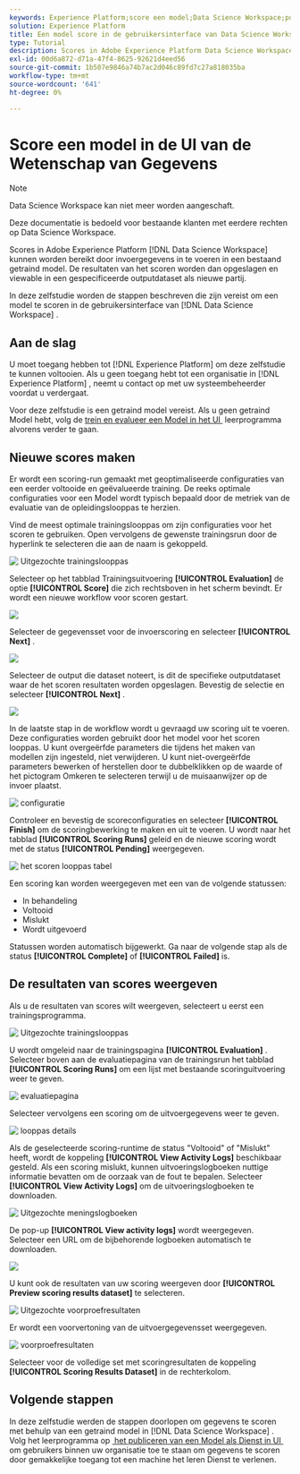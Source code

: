 ```yaml
---
keywords: Experience Platform;score een model;Data Science Workspace;populaire onderwerpen;ui;scoring run;scores resultaten
solution: Experience Platform
title: Een model score in de gebruikersinterface van Data Science Workspace
type: Tutorial
description: Scores in Adobe Experience Platform Data Science Workspace kunnen worden bereikt door invoergegevens in te voeren in een bestaand getraind model. De resultaten van het scoren worden dan opgeslagen en viewable in een gespecificeerde outputdataset als nieuwe partij.
exl-id: 00d6a872-d71a-47f4-8625-92621d4eed56
source-git-commit: 1b507e9846a74b7ac2d046c89fd7c27a818035ba
workflow-type: tm+mt
source-wordcount: '641'
ht-degree: 0%

---
```


# Score een model in de UI van de Wetenschap van Gegevens

>[!NOTE]
>
>Data Science Workspace kan niet meer worden aangeschaft.
>
>Deze documentatie is bedoeld voor bestaande klanten met eerdere rechten op Data Science Workspace.

Scores in Adobe Experience Platform [!DNL Data Science Workspace] kunnen worden bereikt door invoergegevens in te voeren in een bestaand getraind model. De resultaten van het scoren worden dan opgeslagen en viewable in een gespecificeerde outputdataset als nieuwe partij.

In deze zelfstudie worden de stappen beschreven die zijn vereist om een model te scoren in de gebruikersinterface van [!DNL Data Science Workspace] .

## Aan de slag

U moet toegang hebben tot [!DNL Experience Platform] om deze zelfstudie te kunnen voltooien. Als u geen toegang hebt tot een organisatie in [!DNL Experience Platform] , neemt u contact op met uw systeembeheerder voordat u verdergaat.

Voor deze zelfstudie is een getraind model vereist. Als u geen getraind Model hebt, volg de [&#x200B; trein en evalueer een Model in het UI &#x200B;](./train-evaluate-model-ui.md) leerprogramma alvorens verder te gaan.

## Nieuwe scores maken

Er wordt een scoring-run gemaakt met geoptimaliseerde configuraties van een eerder voltooide en geëvalueerde training. De reeks optimale configuraties voor een Model wordt typisch bepaald door de metriek van de evaluatie van de opleidingslooppas te herzien.

Vind de meest optimale trainingslooppas om zijn configuraties voor het scoren te gebruiken. Open vervolgens de gewenste trainingsrun door de hyperlink te selecteren die aan de naam is gekoppeld.

![&#x200B; Uitgezochte trainingslooppas &#x200B;](../images/models-recipes/score/select-run.png)

Selecteer op het tabblad Trainingsuitvoering **[!UICONTROL Evaluation]** de optie **[!UICONTROL Score]** die zich rechtsboven in het scherm bevindt. Er wordt een nieuwe workflow voor scoren gestart.

![](../images/models-recipes/score/training_run_overview.png)

Selecteer de gegevensset voor de invoerscoring en selecteer **[!UICONTROL Next]** .

![](../images/models-recipes/score/scoring_input.png)

Selecteer de output die dataset noteert, is dit de specifieke outputdataset waar de het scoren resultaten worden opgeslagen. Bevestig de selectie en selecteer **[!UICONTROL Next]** .

![](../images/models-recipes/score/scoring_results.png)

In de laatste stap in de workflow wordt u gevraagd uw scoring uit te voeren. Deze configuraties worden gebruikt door het model voor het scoren looppas.
U kunt overgeërfde parameters die tijdens het maken van modellen zijn ingesteld, niet verwijderen. U kunt niet-overgeërfde parameters bewerken of herstellen door te dubbelklikken op de waarde of het pictogram Omkeren te selecteren terwijl u de muisaanwijzer op de invoer plaatst.

![&#x200B; configuratie &#x200B;](../images/models-recipes/score/configuration.png)

Controleer en bevestig de scoreconfiguraties en selecteer **[!UICONTROL Finish]** om de scoringbewerking te maken en uit te voeren. U wordt naar het tabblad **[!UICONTROL Scoring Runs]** geleid en de nieuwe scoring wordt met de status **[!UICONTROL Pending]** weergegeven.

![&#x200B; het scoren looppas tabel &#x200B;](../images/models-recipes/score/scoring_runs_tab.png)

Een scoring kan worden weergegeven met een van de volgende statussen:

- In behandeling
- Voltooid
- Mislukt
- Wordt uitgevoerd

Statussen worden automatisch bijgewerkt. Ga naar de volgende stap als de status **[!UICONTROL Complete]** of **[!UICONTROL Failed]** is.

## De resultaten van scores weergeven

Als u de resultaten van scores wilt weergeven, selecteert u eerst een trainingsprogramma.

![&#x200B; Uitgezochte trainingslooppas &#x200B;](../images/models-recipes/score/select-run.png)

U wordt omgeleid naar de trainingspagina **[!UICONTROL Evaluation]** . Selecteer boven aan de evaluatiepagina van de trainingsrun het tabblad **[!UICONTROL Scoring Runs]** om een lijst met bestaande scoringuitvoering weer te geven.

![&#x200B; evaluatiepagina &#x200B;](../images/models-recipes/score/view_scoring_runs.png)

Selecteer vervolgens een scoring om de uitvoergegevens weer te geven.

![&#x200B; looppas details &#x200B;](../images/models-recipes/score/view_details.png)

Als de geselecteerde scoring-runtime de status &quot;Voltooid&quot; of &quot;Mislukt&quot; heeft, wordt de koppeling **[!UICONTROL View Activity Logs]** beschikbaar gesteld. Als een scoring mislukt, kunnen uitvoeringslogboeken nuttige informatie bevatten om de oorzaak van de fout te bepalen. Selecteer **[!UICONTROL View Activity Logs]** om de uitvoeringslogboeken te downloaden.

![&#x200B; Uitgezochte meningslogboeken &#x200B;](../images/models-recipes/score/view_logs.png)

De pop-up **[!UICONTROL View activity logs]** wordt weergegeven. Selecteer een URL om de bijbehorende logboeken automatisch te downloaden.

![](../images/models-recipes/score/activity_logs.png)

U kunt ook de resultaten van uw scoring weergeven door **[!UICONTROL Preview scoring results dataset]** te selecteren.

![&#x200B; Uitgezochte voorproefresultaten &#x200B;](../images/models-recipes/score/view_results.png)

Er wordt een voorvertoning van de uitvoergegevensset weergegeven.

![&#x200B; voorproefresultaten &#x200B;](../images/models-recipes/score/preview_results.png)

Selecteer voor de volledige set met scoringresultaten de koppeling **[!UICONTROL Scoring Results Dataset]** in de rechterkolom.

## Volgende stappen

In deze zelfstudie werden de stappen doorlopen om gegevens te scoren met behulp van een getraind model in [!DNL Data Science Workspace] . Volg het leerprogramma op [&#x200B; het publiceren van een Model als Dienst in UI &#x200B;](./publish-model-service-ui.md) om gebruikers binnen uw organisatie toe te staan om gegevens te scoren door gemakkelijke toegang tot een machine het leren Dienst te verlenen.
